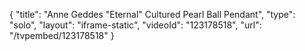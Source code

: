 {
    "title": "Anne Geddes \"Eternal\" Cultured  Pearl Ball Pendant",
    "type": "solo",
    "layout": "iframe-static",
    "videoId": "123178518",
    "url": "\/tvpembed\/123178518"
}
